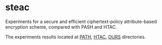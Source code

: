 # steac
Experiments for a secure and efficient ciphertext-policy attribute-based encryption scheme, compared with PASH and HTAC.

The experiments results located at [PATH](https://github.com/dwwcqu/steac/tree/master/src/crypto/abe/path/),  [HTAC](https://github.com/dwwcqu/steac/tree/master/src/crypto/abe/htac/),  [OURS](https://github.com/dwwcqu/steac/tree/master/src/crypto/abe/ours) directories.

